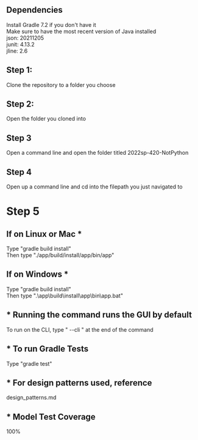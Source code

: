 ## Dependencies
Install Gradle 7.2 if you don't have it<br>
Make sure to have the most recent version of Java installed<br>
json: 20211205<br>
junit: 4.13.2<br>
jline: 2.6<br>

## Step 1:
Clone the repository to a folder you choose

## Step 2:
Open the folder you cloned into

## Step 3
Open a command line and open the folder titled 2022sp-420-NotPython

## Step 4
Open up a command line and cd into the filepath you just navigated to

# Step 5
## If on Linux or Mac *
Type "gradle build install"<br>
Then type "./app/build/install/app/bin/app" <br>

## If on Windows *
Type "gradle build install" <br>
Then type ".\app\build\install\app\bin\app.bat" <br>

## * Running the command runs the GUI by default
To run on the CLI, type " --cli " at the end of the command

## * To run Gradle Tests
Type "gradle test"

## * For design patterns used, reference 
design_patterns.md

## * Model Test Coverage
100%
